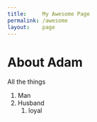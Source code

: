 ```yaml
---
title:     My Awesome Page
permalink: /awesome
layout:    page
---
```


# About Adam

All the things 
1. Man
2. Husband
   1. loyal
